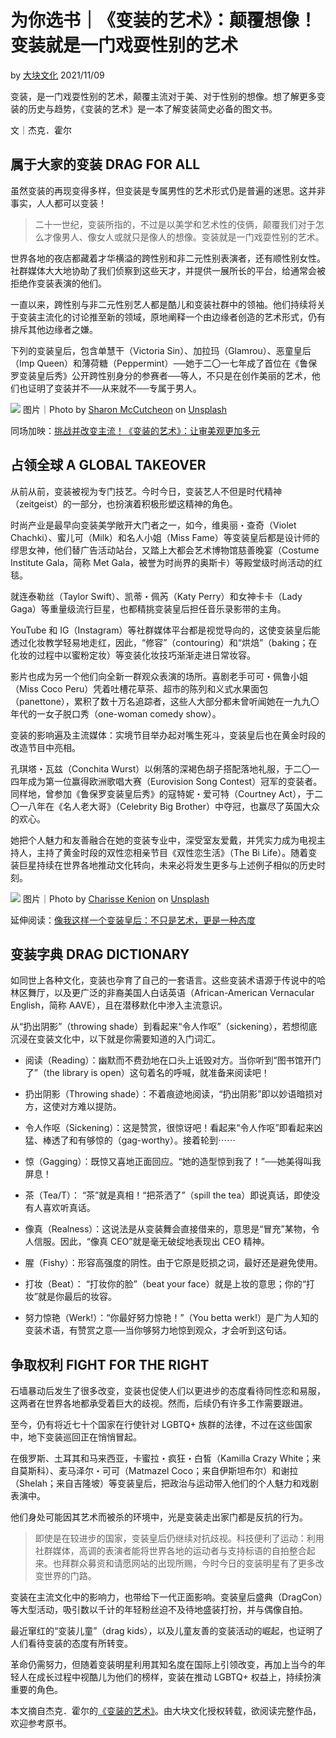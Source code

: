 # 为你选书｜《变装的艺术》：颠覆想像！变装就是一门戏耍性别的艺术

by [大块文化](https://womany.net/authors/locus?ref=s_a_author) 2021/11/09

变装，是一门戏耍性别的艺术，颠覆主流对于美、对于性别的想像。想了解更多变装的历史与趋势，《变装的艺术》是一本了解变装简史必备的图文书。

文｜杰克．霍尔

## 属于大家的变装 DRAG FOR ALL

虽然变装的再现变得多样，但变装是专属男性的艺术形式仍是普遍的迷思。这并非事实，人人都可以变装！

> 二十一世纪，变装所指的，不过是以美学和艺术性的伎俩，颠覆我们对于怎么才像男人、像女人或就只是像人的想像。变装就是一门戏耍性别的艺术。

世界各地的夜店都藏着才华横溢的跨性别和非二元性别表演者，还有顺性别女性。社群媒体大大地协助了我们侦察到这些天才，并提供一展所长的平台，给通常会被拒绝作变装表演的他们。

一直以来，跨性别与非二元性别艺人都是酷儿和变装社群中的领袖。他们持续将关于变装主流化的讨论推至新的领域，原地阐释一个由边缘者创造的艺术形式，仍有排斥其他边缘者之嫌。

下列的变装皇后，包含单慧干（Victoria Sin）、加拉玛（Glamrou）、恶童皇后（Imp Queen）和薄荷糖（Peppermint）──她于二〇一七年成了首位在《鲁保罗变装皇后秀》公开跨性别身分的参赛者──等人，不只是在创作美丽的艺术，他们也证明了变装并不──从来就不──专属于男人。

![](https://womany.net/cdn-cgi/image/w=800,fit=scale-down/https://castle.womany.net/images/content/pictures/126605/3b6d6cb1857d7f6f1b3b9e3af9198fe4.jpg) 图片｜Photo by [Sharon McCutcheon](https://unsplash.com/@sharonmccutcheon?utm_source=unsplash&utm_medium=referral&utm_content=creditCopyText) on [Unsplash](https://unsplash.com/s/photos/drag?utm_source=unsplash&utm_medium=referral&utm_content=creditCopyText)

同场加映：[挑战并改变主流！《变装的艺术》：让审美观更加多元](https://womany.net/read/article/27965?ref=readout_text)

## 占领全球 A GLOBAL TAKEOVER

从前从前，变装被视为专门技艺。今时今日，变装艺人不但是时代精神（zeitgeist）的一部分，也扮演着积极形塑这精神的角色。

时尚产业是最早向变装美学敞开大门者之一，如今，维奥丽・查奇（Violet Chachki）、蜜儿可（Milk）和名人小姐（Miss Fame）等变装皇后都是设计师的缪思女神，他们替广告活动站台，又踏上大都会艺术博物馆慈善晚宴（Costume Institute Gala，简称 Met Gala，被誉为时尚界的奥斯卡）等殿堂级时尚活动的红毯。

就连泰勒丝（Taylor Swift）、凯蒂・佩芮（Katy Perry）和女神卡卡（Lady Gaga）等重量级流行巨星，也都精挑变装皇后担任音乐录影带的主角。

YouTube 和 IG（Instagram）等社群媒体平台都是视觉导向的，这使变装皇后能透过化妆教学轻易地走红，因此，“修容”（contouring）和“烘焙”（baking；在化妆的过程中以蜜粉定妆）等变装化妆技巧渐渐走进日常妆容。

影片也成为另一个他们向全新一群观众表演的场所。喜剧老手可可・佩鲁小姐（Miss Coco Peru）凭着吐槽花草茶、超市的陈列和义式水果面包（panettone），累积了数十万名追踪者，这些人大部分都未曾听闻她在一九九〇年代的一女子脱口秀（one-woman comedy show）。

变装的影响遍及主流媒体：实境节目举办起对嘴生死斗，变装皇后也在黄金时段的改造节目中亮相。

孔琪塔・瓦兹（Conchita Wurst）以俐落的深褐色胡子搭配落地礼服，于二〇一四年成为第一位赢得欧洲歌唱大赛（Eurovision Song Contest）冠军的变装者。同样地，曾参加《鲁保罗变装皇后秀》的寇特妮・爱可特（Courtney Act），于二〇一八年在《名人老大哥》（Celebrity Big Brother）中夺冠，也赢尽了英国大众的欢心。

她把个人魅力和友善融合在她的变装专业中，深受室友爱戴，并凭实力成为电视主持人，主持了黄金时段的双性恋相亲节目《双性恋生活》（The Bi Life）。随着变装巨星持续在世界各地推动文化转向，未来必将发生更多与上述例子相似的历史时刻。

![](https://womany.net/cdn-cgi/image/w=800,fit=scale-down/https://castle.womany.net/images/content/pictures/126606/33dad8c420c96bc7b4cb66097f9235ef.jpg) 图片｜Photo by [Charisse Kenion](https://unsplash.com/@charissek?utm_source=unsplash&utm_medium=referral&utm_content=creditCopyText) on [Unsplash](https://unsplash.com/s/photos/drag?utm_source=unsplash&utm_medium=referral&utm_content=creditCopyText)

延伸阅读：[像我这样一个变装皇后：不只是艺术，更是一种态度](https://womany.net/read/article/21406?ref=readout_text)

## 变装字典 DRAG DICTIONARY

如同世上各种文化，变装也孕育了自己的一套语言。这些变装术语源于传说中的哈林区舞厅，以及更广泛的非裔美国人白话英语（African-American Vernacular English，简称 AAVE），且在潜移默化中渗入主流意识。

从“扔出阴影”（throwing shade）到看起来“令人作呕”（sickening），若想彻底沉浸在变装文化中，以下就是你需要知道的入门词汇。

- 阅读（Reading）：幽默而不费劲地在口头上诋毁对方。当你听到“图书馆开门了”（the library is open）这句着名的呼喊，就准备来阅读吧！

- 扔出阴影（Throwing shade）：不着痕迹地阅读，“扔出阴影”即以妙语暗损对方，这使对方难以提防。

- 令人作呕（Sickening）：这是赞赏，很惊讶吧！看起来“令人作呕”即看起来凶猛、棒透了和有够惊的（gag-worthy）。接着轮到⋯⋯

- 惊（Gagging）：既惊又喜地正面回应。“她的造型惊到我了！”──她美得叫我屏息！

- 茶（Tea/T）： “茶”就是真相！“把茶洒了”（spill the tea）即说真话，即使没有人喜欢听真话。

- 像真（Realness）：这说法是从变装舞会直接借来的，意思是“冒充”某物，令人信服。因此，“像真 CEO”就是毫无破绽地表现出 CEO 精神。

- 腥（Fishy）：形容高强度的阴性。由于它原是贬损之词，最好还是避免使用。

- 打妆（Beat）： “打妆你的脸”（beat your face）就是上妆的意思；你的“打妆”就是你最后的妆容。

- 努力惊艳（Werk!）：“你最好努力惊艳！”（You betta werk!）是广为人知的变装术语，有赞赏之意──当你够努力地惊到观众，才会听到这句话。

## 争取权利 FIGHT FOR THE RIGHT

石墙暴动后发生了很多改变，变装也促使人们以更进步的态度看待同性恋和易服，这两者在世界各地都承受着巨大的歧视。然而，后续仍有许多工作需要跟进。

至今，仍有将近七十个国家在行使针对 LGBTQ+ 族群的法律，不过在这些国家中，地下变装巡回正在悄悄冒起。

在俄罗斯、土耳其和马来西亚，卡蜜拉・疯狂・白皙（Kamilla Crazy White；来自莫斯科）、麦马泽尔・可可（Matmazel Coco；来自伊斯坦布尔）和谢拉（Shelah；来自吉隆坡）等变装皇后，把政治与运动带入他们的个人魅力和戏剧表演中。

他们身处可能因其艺术而被杀的环境中，光是变装走出家门都是反抗的行为。

> 即使是在较进步的国家，变装皇后仍继续对抗歧视。科技便利了运动：利用社群媒体，高调的表演者能将世界各地的运动者与支持标语的自拍整合起来。也拜群众募资和请愿网站的出现所赐，今时今日的变装明星有了更多改变世界的门路。

变装在主流文化中的影响力，也带给下一代正面影响。变装皇后盛典（DragCon）等大型活动，吸引数以千计的年轻粉丝迫不及待地盛装打扮，并与偶像自拍。

最近窜红的“变装儿童”（drag kids），以及儿童友善的变装活动的崛起，也证明了人们看待变装的态度有所转变。

革命仍需努力，但随着变装明星利用其知名度在国际上引领改变，再加上当今的年轻人在成长过程中视酷儿为他们的榜样，变装在推动 LGBTQ+ 权益上，持续扮演重要的角色。

本文摘自杰克．霍尔的[《变装的艺术》](https://www.taaze.tw/apredir.html?125447436/https://www.taaze.tw/products/11100963599.html?)。由大块文化授权转载，欲阅读完整作品，欢迎参考原书。
<!-- tcd_original_link https://cn.womany.net/read/article/27964 -->
